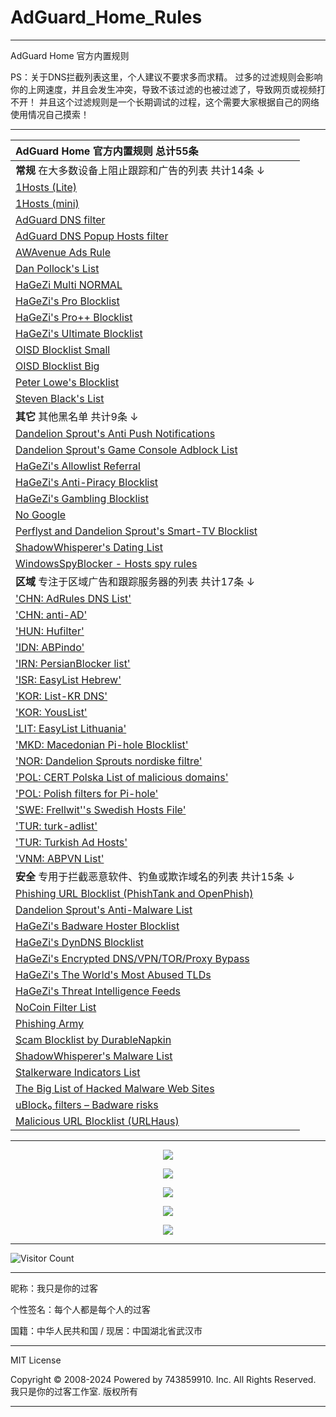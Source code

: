 # AdGuard_Home_Rules

---

AdGuard Home 官方内置规则

PS：关于DNS拦截列表这里，个人建议不要求多而求精。
过多的过滤规则会影响你的上网速度，并且会发生冲突，导致不该过滤的也被过滤了，导致网页或视频打不开！
并且这个过滤规则是一个长期调试的过程，这个需要大家根据自己的网络使用情况自己摸索！

---

| AdGuard Home 官方内置规则 总计55条 |
| :------------------------- |
| **常规** 在大多数设备上阻止跟踪和广告的列表 共计14条 ↓ |
| [1Hosts (Lite)](https://adguardteam.github.io/HostlistsRegistry/assets/filter_24.txt) |
| [1Hosts (mini)](https://adguardteam.github.io/HostlistsRegistry/assets/filter_38.txt) |
| [AdGuard DNS filter](https://adguardteam.github.io/HostlistsRegistry/assets/filter_1.txt) |
| [AdGuard DNS Popup Hosts filter](https://adguardteam.github.io/HostlistsRegistry/assets/filter_59.txt) |
| [AWAvenue Ads Rule](https://adguardteam.github.io/HostlistsRegistry/assets/filter_53.txt) |
| [Dan Pollock's List](https://adguardteam.github.io/HostlistsRegistry/assets/filter_4.txt) |
| [HaGeZi Multi NORMAL](https://adguardteam.github.io/HostlistsRegistry/assets/filter_34.txt) |
| [HaGeZi's Pro Blocklist](https://adguardteam.github.io/HostlistsRegistry/assets/filter_48.txt) |
| [HaGeZi's Pro++ Blocklist](https://adguardteam.github.io/HostlistsRegistry/assets/filter_51.txt) |
| [HaGeZi's Ultimate Blocklist](https://adguardteam.github.io/HostlistsRegistry/assets/filter_49.txt) |
| [OISD Blocklist Small](https://adguardteam.github.io/HostlistsRegistry/assets/filter_5.txt) |
| [OISD Blocklist Big](https://adguardteam.github.io/HostlistsRegistry/assets/filter_27.txt) |
| [Peter Lowe's Blocklist](https://adguardteam.github.io/HostlistsRegistry/assets/filter_3.txt) |
| [Steven Black's List](https://adguardteam.github.io/HostlistsRegistry/assets/filter_33.txt) |
| **其它** 其他黑名单 共计9条 ↓ |
| [Dandelion Sprout's Anti Push Notifications](https://adguardteam.github.io/HostlistsRegistry/assets/filter_39.txt) |
| [Dandelion Sprout's Game Console Adblock List](https://adguardteam.github.io/HostlistsRegistry/assets/filter_6.txt) |
| [HaGeZi's Allowlist Referral](https://adguardteam.github.io/HostlistsRegistry/assets/filter_45.txt) |
| [HaGeZi's Anti-Piracy Blocklist](https://adguardteam.github.io/HostlistsRegistry/assets/filter_46.txt) |
| [HaGeZi's Gambling Blocklist](https://adguardteam.github.io/HostlistsRegistry/assets/filter_47.txt) |
| [No Google](https://adguardteam.github.io/HostlistsRegistry/assets/filter_37.txt) |
| [Perflyst and Dandelion Sprout's Smart-TV Blocklist](https://adguardteam.github.io/HostlistsRegistry/assets/filter_7.txt) |
| [ShadowWhisperer's Dating List](https://adguardteam.github.io/HostlistsRegistry/assets/filter_57.txt) |
| [WindowsSpyBlocker - Hosts spy rules](https://adguardteam.github.io/HostlistsRegistry/assets/filter_23.txt) |
| **区域** 专注于区域广告和跟踪服务器的列表 共计17条 ↓ |
| ['CHN: AdRules DNS List'](https://adguardteam.github.io/HostlistsRegistry/assets/filter_29.txt) |
| ['CHN: anti-AD'](https://adguardteam.github.io/HostlistsRegistry/assets/filter_21.txt) |
| ['HUN: Hufilter'](https://adguardteam.github.io/HostlistsRegistry/assets/filter_35.txt) |
| ['IDN: ABPindo'](https://adguardteam.github.io/HostlistsRegistry/assets/filter_22.txt) |
| ['IRN: PersianBlocker list'](https://adguardteam.github.io/HostlistsRegistry/assets/filter_19.txt) |
| ['ISR: EasyList Hebrew'](https://adguardteam.github.io/HostlistsRegistry/assets/filter_43.txt) |
| ['KOR: List-KR DNS'](https://adguardteam.github.io/HostlistsRegistry/assets/filter_25.txt) |
| ['KOR: YousList'](https://adguardteam.github.io/HostlistsRegistry/assets/filter_15.txt) |
| ['LIT: EasyList Lithuania'](https://adguardteam.github.io/HostlistsRegistry/assets/filter_36.txt) |
| ['MKD: Macedonian Pi-hole Blocklist'](https://adguardteam.github.io/HostlistsRegistry/assets/filter_20.txt) |
| ['NOR: Dandelion Sprouts nordiske filtre'](https://adguardteam.github.io/HostlistsRegistry/assets/filter_13.txt) |
| ['POL: CERT Polska List of malicious domains'](https://adguardteam.github.io/HostlistsRegistry/assets/filter_41.txt) |
| ['POL: Polish filters for Pi-hole'](https://adguardteam.github.io/HostlistsRegistry/assets/filter_14.txt) |
| ['SWE: Frellwit''s Swedish Hosts File'](https://adguardteam.github.io/HostlistsRegistry/assets/filter_17.txt) |
| ['TUR: turk-adlist'](https://adguardteam.github.io/HostlistsRegistry/assets/filter_26.txt) |
| ['TUR: Turkish Ad Hosts'](https://adguardteam.github.io/HostlistsRegistry/assets/filter_40.txt) |
| ['VNM: ABPVN List'](https://adguardteam.github.io/HostlistsRegistry/assets/filter_16.txt) |
| **安全** 专用于拦截恶意软件、钓鱼或欺诈域名的列表 共计15条 ↓ |
| [Phishing URL Blocklist (PhishTank and OpenPhish)](https://adguardteam.github.io/HostlistsRegistry/assets/filter_30.txt) |
| [Dandelion Sprout's Anti-Malware List](https://adguardteam.github.io/HostlistsRegistry/assets/filter_12.txt) |
| [HaGeZi's Badware Hoster Blocklist](https://adguardteam.github.io/HostlistsRegistry/assets/filter_55.txt) |
| [HaGeZi's DynDNS Blocklist](https://adguardteam.github.io/HostlistsRegistry/assets/filter_54.txt) |
| [HaGeZi's Encrypted DNS/VPN/TOR/Proxy Bypass](https://adguardteam.github.io/HostlistsRegistry/assets/filter_52.txt) |
| [HaGeZi's The World's Most Abused TLDs](https://adguardteam.github.io/HostlistsRegistry/assets/filter_56.txt) |
| [HaGeZi's Threat Intelligence Feeds](https://adguardteam.github.io/HostlistsRegistry/assets/filter_44.txt) |
| [NoCoin Filter List](https://adguardteam.github.io/HostlistsRegistry/assets/filter_8.txt) |
| [Phishing Army](https://adguardteam.github.io/HostlistsRegistry/assets/filter_18.txt) |
| [Scam Blocklist by DurableNapkin](https://adguardteam.github.io/HostlistsRegistry/assets/filter_10.txt) |
| [ShadowWhisperer's Malware List](https://adguardteam.github.io/HostlistsRegistry/assets/filter_42.txt) |
| [Stalkerware Indicators List](https://adguardteam.github.io/HostlistsRegistry/assets/filter_31.txt) |
| [The Big List of Hacked Malware Web Sites](https://adguardteam.github.io/HostlistsRegistry/assets/filter_9.txt) |
| [uBlock₀ filters – Badware risks](https://adguardteam.github.io/HostlistsRegistry/assets/filter_50.txt) |
| [Malicious URL Blocklist (URLHaus)](https://adguardteam.github.io/HostlistsRegistry/assets/filter_11.txt) |

---

<p align="center">
  <img src="https://raw.githubusercontent.com/743859910/AdGuard_Home_Rules/master/img/1.webp">
</p>

<p align="center">
  <img src="https://raw.githubusercontent.com/743859910/AdGuard_Home_Rules/master/img/2.webp">
</p>

<p align="center">
  <img src="https://raw.githubusercontent.com/743859910/AdGuard_Home_Rules/master/img/3.webp">
</p>

<p align="center">
  <img src="https://raw.githubusercontent.com/743859910/AdGuard_Home_Rules/master/img/4.webp">
</p>

<p align="center">
  <img src="https://raw.githubusercontent.com/743859910/AdGuard_Home_Rules/master/img/5.webp">
</p>

---

![Visitor Count](https://profile-counter.glitch.me/{AdGuard_Home_Rules}/count.svg)

---

昵称：我只是你的过客

个性签名：每个人都是每个人的过客

国籍：中华人民共和国 / 现居：中国湖北省武汉市

---

MIT License

Copyright © 2008-2024 Powered by 743859910. Inc. All Rights Reserved. 我只是你的过客工作室. 版权所有

---
